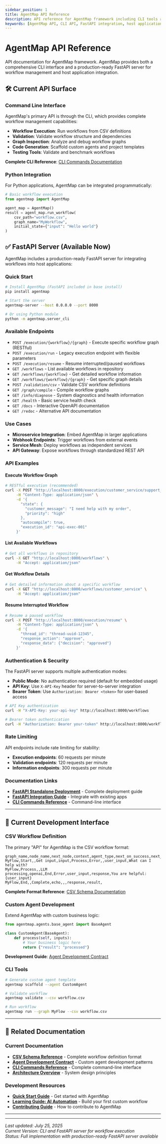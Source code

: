 ```yaml
---
sidebar_position: 1
title: AgentMap API Reference
description: API reference for AgentMap framework including CLI tools and production-ready FastAPI server for host applications.
keywords: [AgentMap API, CLI API, FastAPI integration, host application integration, AgentMap documentation]
---
```


# AgentMap API Reference

API documentation for AgentMap framework. AgentMap provides both a comprehensive CLI interface and a production-ready FastAPI server for workflow management and host application integration.

## 🛠️ Current API Surface

### Command Line Interface
AgentMap's primary API is through the CLI, which provides complete workflow management capabilities:

- **Workflow Execution**: Run workflows from CSV definitions
- **Validation**: Validate workflow structure and dependencies  
- **Graph Inspection**: Analyze and debug workflow graphs
- **Code Generation**: Scaffold custom agents and project templates
- **Testing Tools**: Validate and benchmark workflows

**Complete CLI Reference**: [CLI Commands Documentation](/docs/deployment/04-cli-commands)

### Python Integration
For Python applications, AgentMap can be integrated programmatically:

```python
# Basic workflow execution
from agentmap import AgentMap

agent_map = AgentMap()
result = agent_map.run_workflow(
    csv_path="workflow.csv",
    graph_name="MyWorkflow",
    initial_state={"input": "Hello world"}
)
```

## ✅ FastAPI Server (Available Now)

AgentMap includes a production-ready FastAPI server for integrating workflows into host applications:

### Quick Start
```bash
# Install AgentMap (FastAPI included in base install)
pip install agentmap

# Start the server
agentmap-server --host 0.0.0.0 --port 8000

# Or using Python module
python -m agentmap.server_cli
```

### Available Endpoints
- `POST /execution/{workflow}/{graph}` - Execute specific workflow graph (RESTful)
- `POST /execution/run` - Legacy execution endpoint with flexible parameters
- `POST /execution/resume` - Resume interrupted/paused workflows
- `GET /workflows` - List available workflows in repository
- `GET /workflows/{workflow}` - Get detailed workflow information
- `GET /workflows/{workflow}/{graph}` - Get specific graph details
- `POST /validation/csv` - Validate CSV workflow definitions
- `GET /graph/compile` - Compile workflow graphs
- `GET /info/diagnose` - System diagnostics and health information
- `GET /health` - Basic service health check
- `GET /docs` - Interactive OpenAPI documentation
- `GET /redoc` - Alternative API documentation

### Use Cases
- **Microservice Integration**: Embed AgentMap in larger applications
- **Webhook Endpoints**: Trigger workflows from external events
- **Service Mesh**: Deploy workflows as independent services
- **API Gateway**: Expose workflows through standardized REST API

### API Examples

#### Execute Workflow Graph
```bash
# RESTful execution (recommended)
curl -X POST "http://localhost:8000/execution/customer_service/support_flow" \
     -H "Content-Type: application/json" \
     -d '{
       "state": {
         "customer_message": "I need help with my order",
         "priority": "high"
       },
       "autocompile": true,
       "execution_id": "api-exec-001"
     }'
```

#### List Available Workflows
```bash
# Get all workflows in repository
curl -X GET "http://localhost:8000/workflows" \
     -H "Accept: application/json"
```

#### Get Workflow Details
```bash
# Get detailed information about a specific workflow
curl -X GET "http://localhost:8000/workflows/customer_service" \
     -H "Accept: application/json"
```

#### Resume Interrupted Workflow
```bash
# Resume a paused workflow
curl -X POST "http://localhost:8000/execution/resume" \
     -H "Content-Type: application/json" \
     -d '{
       "thread_id": "thread-uuid-12345",
       "response_action": "approve",
       "response_data": {"decision": "approved"}
     }'
```

### Authentication & Security

The FastAPI server supports multiple authentication modes:

- **Public Mode**: No authentication required (default for embedded usage)
- **API Key**: Use `X-API-Key` header for server-to-server integration  
- **Bearer Token**: Use `Authorization: Bearer <token>` for user-based access

```bash
# API Key authentication
curl -H "X-API-Key: your-api-key" http://localhost:8000/workflows

# Bearer token authentication  
curl -H "Authorization: Bearer your-token" http://localhost:8000/workflows
```

### Rate Limiting

API endpoints include rate limiting for stability:

- **Execution endpoints**: 60 requests per minute
- **Validation endpoints**: 120 requests per minute
- **Information endpoints**: 300 requests per minute

### Documentation Links
- **[FastAPI Standalone Deployment](/docs/deployment/fastapi-standalone)** - Complete deployment guide
- **[FastAPI Integration Guide](/docs/deployment/fastapi-integration)** - Integrate with existing apps
- **[CLI Commands Reference](/docs/deployment/cli-commands)** - Command-line interface

---

## 🔧 Current Development Interface

### CSV Workflow Definition
The primary "API" for AgentMap is the CSV workflow format:

```csv
graph_name,node_name,next_node,context,agent_type,next_on_success,next_on_failure,input_fields,output_field,prompt
MyFlow,Start,,Get input,input,Process,Error,,user_input,What can I help with?
MyFlow,Process,,LLM processing,openai,End,Error,user_input,response,You are helpful: {user_input}
MyFlow,End,,Complete,echo,,,response,result,
```

**Complete Format Reference**: [CSV Schema Documentation](/docs/reference/csv-schema)

### Custom Agent Development
Extend AgentMap with custom business logic:

```python
from agentmap.agents.base_agent import BaseAgent

class CustomAgent(BaseAgent):
    def process(self, inputs):
        # Your business logic here
        return {"result": "processed"}
```

**Development Guide**: [Agent Development Contract](/docs/guides/development/agents/agent-development)

### CLI Tools
```bash
# Generate custom agent template
agentmap scaffold --agent CustomAgent

# Validate workflow
agentmap validate --csv workflow.csv

# Run workflow
agentmap run --graph MyFlow --csv workflow.csv
```

---

## 📖 Related Documentation

### Current Documentation
- **[CSV Schema Reference](/docs/reference/csv-schema)** - Complete workflow definition format
- **[Agent Development Contract](/docs/guides/development/agents/agent-development)** - Custom agent development patterns
- **[CLI Commands Reference](/docs/deployment/cli-commands)** - Complete command-line interface
- **[Architecture Overview](/docs/contributing/clean-architecture-overview)** - System design principles

### Development Resources
- **[Quick Start Guide](/docs/getting-started)** - Get started with AgentMap
- **[Learning Guide: AI Automation](/docs/guides/learning/01-basic-agents)** - Build your first custom workflow
- **[Contributing Guide](/docs/contributing)** - How to contribute to AgentMap

---

---

*Last updated: July 25, 2025*  
*Current Version: CLI and FastAPI server for workflow execution*  
*Status: Full implementation with production-ready FastAPI server available*
